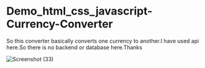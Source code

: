 # Demo_html_css_javascript-Currency-Converter
So this converter basically converts one currency to another.I have used api here.So there is no backend or database here.Thanks

![Screenshot (33)](https://github.com/saidul-anam/Demo_html_css_javascript-Currency-Converter/assets/126325469/2353e022-897f-4696-8e29-fd080e59dacc)
